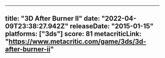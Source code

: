 
---
title: "3D After Burner II"
date: "2022-04-09T23:38:27.942Z"
releaseDate: "2015-01-15"
platforms: ["3ds"]
score: 81
metacriticLink: "https://www.metacritic.com/game/3ds/3d-after-burner-ii"
---
